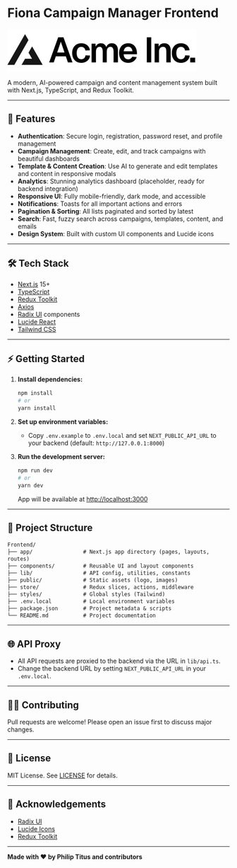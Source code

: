 # Fiona Campaign Manager Frontend

![Fiona Logo](public/placeholder-logo.svg)

A modern, AI-powered campaign and content management system built with Next.js, TypeScript, and Redux Toolkit.

---

## 🚀 Features

- **Authentication**: Secure login, registration, password reset, and profile management
- **Campaign Management**: Create, edit, and track campaigns with beautiful dashboards
- **Template & Content Creation**: Use AI to generate and edit templates and content in responsive modals
- **Analytics**: Stunning analytics dashboard (placeholder, ready for backend integration)
- **Responsive UI**: Fully mobile-friendly, dark mode, and accessible
- **Notifications**: Toasts for all important actions and errors
- **Pagination & Sorting**: All lists paginated and sorted by latest
- **Search**: Fast, fuzzy search across campaigns, templates, content, and emails
- **Design System**: Built with custom UI components and Lucide icons

---

## 🛠️ Tech Stack

- [Next.js](https://nextjs.org/) 15+
- [TypeScript](https://www.typescriptlang.org/)
- [Redux Toolkit](https://redux-toolkit.js.org/)
- [Axios](https://axios-http.com/)
- [Radix UI](https://www.radix-ui.com/) components
- [Lucide React](https://lucide.dev/)
- [Tailwind CSS](https://tailwindcss.com/)

---

## ⚡ Getting Started

1. **Install dependencies:**
   ```bash
   npm install
   # or
   yarn install
   ```
2. **Set up environment variables:**
   - Copy `.env.example` to `.env.local` and set `NEXT_PUBLIC_API_URL` to your backend (default: `http://127.0.0.1:8000`)

3. **Run the development server:**
   ```bash
   npm run dev
   # or
   yarn dev
   ```
   App will be available at [http://localhost:3000](http://localhost:3000)

---

## 📁 Project Structure

```
Frontend/
├── app/                # Next.js app directory (pages, layouts, routes)
├── components/         # Reusable UI and layout components
├── lib/                # API config, utilities, constants
├── public/             # Static assets (logo, images)
├── store/              # Redux slices, actions, middleware
├── styles/             # Global styles (Tailwind)
├── .env.local          # Local environment variables
├── package.json        # Project metadata & scripts
└── README.md           # Project documentation
```

---

## 🌐 API Proxy
- All API requests are proxied to the backend via the URL in `lib/api.ts`.
- Change the backend URL by setting `NEXT_PUBLIC_API_URL` in your `.env.local`.

---

## 🧑‍💻 Contributing

Pull requests are welcome! Please open an issue first to discuss major changes.

---

## 📄 License

MIT License. See [LICENSE](../LICENSE) for details.

---

## 🙏 Acknowledgements
- [Radix UI](https://www.radix-ui.com/)
- [Lucide Icons](https://lucide.dev/)
- [Redux Toolkit](https://redux-toolkit.js.org/)

---

**Made with ❤️ by Philip Titus and contributors**
